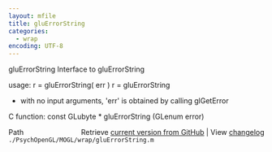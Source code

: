 ```yaml
---
layout: mfile
title: gluErrorString
categories:
  - wrap
encoding: UTF-8
---
```


gluErrorString  Interface to gluErrorString

usage:  r = gluErrorString( err )
        r = gluErrorString

- with no input arguments, 'err' is obtained by calling glGetError

C function:  const GLubyte \* gluErrorString (GLenum error)


<div class="code_header" style="text-align:right;">
  <span style="float:left;">Path&nbsp;&nbsp;</span> <span class="counter">Retrieve <a href=
  "https://raw.github.com/Psychtoolbox-3/Psychtoolbox-3/beta/./PsychOpenGL/MOGL/wrap/gluErrorString.m">current version from GitHub</a> | View <a href=
  "https://github.com/Psychtoolbox-3/Psychtoolbox-3/commits/beta/./PsychOpenGL/MOGL/wrap/gluErrorString.m">changelog</a></span>
</div>
<div class="code">
  <code>./PsychOpenGL/MOGL/wrap/gluErrorString.m</code>
</div>
